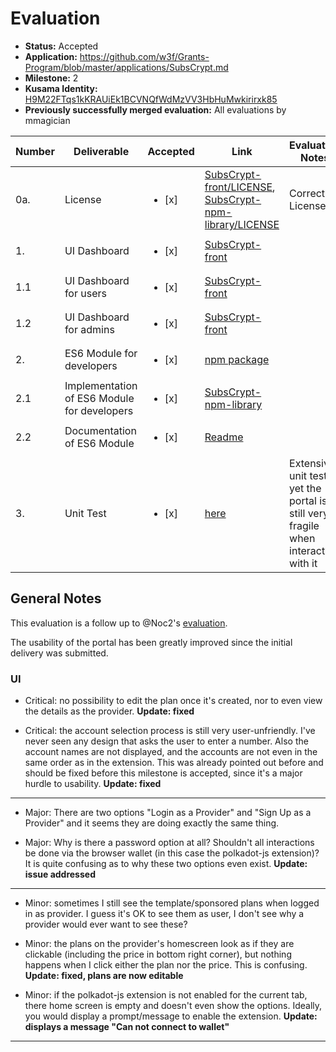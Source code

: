 # Evaluation

- **Status:** Accepted
- **Application:** https://github.com/w3f/Grants-Program/blob/master/applications/SubsCrypt.md
- **Milestone:** 2
- **Kusama Identity:** [H9M22FTqs1kKRAUiEk1BCVNQfWdMzVV3HbHuMwkirirxk85](https://polkascan.io/pre/kusama/account/H9M22FTqs1kKRAUiEk1BCVNQfWdMzVV3HbHuMwkirirxk85)
- **Previously successfully merged evaluation:** All evaluations by mmagician

| Number | Deliverable                                 | Accepted               | Link                                                                                                                                                                                       | Evaluation Notes                                                                    |
| ------ | ------------------------------------------- | ---------------------- | ------------------------------------------------------------------------------------------------------------------------------------------------------------------------------------------ | ----------------------------------------------------------------------------------- |
| 0a.    | License                                     | <ul><li>[x] </li></ul> | [SubsCrypt-front/LICENSE](https://github.com/oxydev/SubsCrypt-front/blob/main/LICENSE), [SubsCrypt-npm-library/LICENSE](https://github.com/oxydev/SubsCrypt-npm-library/blob/main/LICENSE) | Correct License                                                                     |
| 1.     | UI Dashboard                                | <ul><li>[x] </li></ul> | [SubsCrypt-front](https://github.com/oxydev/SubsCrypt-front)                                                                                                                               |                                                                                     |
| 1.1    | UI Dashboard for users                      | <ul><li>[x] </li></ul> | [SubsCrypt-front](https://github.com/oxydev/SubsCrypt-front)                                                                                                                               |                                                                                     |
| 1.2    | UI Dashboard for admins                     | <ul><li>[x] </li></ul> | [SubsCrypt-front](https://github.com/oxydev/SubsCrypt-front)                                                                                                                               |                                                                                     |
| 2.     | ES6 Module for developers                   | <ul><li>[x] </li></ul> | [npm package](https://www.npmjs.com/package/@oxydev/subscrypt)                                                                                                                             |                                                                                     |
| 2.1    | Implementation of ES6 Module for developers | <ul><li>[x] </li></ul> | [SubsCrypt-npm-library](https://github.com/oxydev/SubsCrypt-npm-library)                                                                                                                   |                                                                                     |
| 2.2    | Documentation of ES6 Module                 | <ul><li>[x] </li></ul> | [Readme](https://github.com/oxydev/SubsCrypt-npm-library/blob/main/README.md)                                                                                                              |                                                                                     |
| 3.     | Unit Test                                   | <ul><li>[x] </li></ul> | [here](https://github.com/oxydev/SubsCrypt-npm-library/blob/main/src/index.test.js)                                                                                                        | Extensive unit tests, yet the portal is still very fragile when interacting with it |

## General Notes

This evaluation is a follow up to @Noc2's [evaluation](https://github.com/mmagician/Grant-Milestone-Delivery/blob/subscrypt-evaluation/evaluations/subscrypt_2_Noc2.md).

The usability of the portal has been greatly improved since the initial delivery was submitted.

### UI

- Critical: no possibility to edit the plan once it's created, nor to even view the details as the provider. **Update: fixed**

- Critical: the account selection process is still very user-unfriendly. I've never seen any design that asks the user to enter a number. Also the account names are not displayed, and the accounts are not even in the same order as in the extension. This was already pointed out before and should be fixed before this milestone is accepted, since it's a major hurdle to usability. **Update: fixed**

---

- Major: There are two options "Login as a Provider" and "Sign Up as a Provider" and it seems they are doing exactly the same thing.

- Major: Why is there a password option at all? Shouldn't all interactions be done via the browser wallet (in this case the polkadot-js extension)? It is quite confusing as to why these two options even exist. **Update: issue addressed**

---

- Minor: sometimes I still see the template/sponsored plans when logged in as provider. I guess it's OK to see them as user, I don't see why a provider would ever want to see these?

- Minor: the plans on the provider's homescreen look as if they are clickable (including the price in bottom right corner), but nothing happens when I click either the plan nor the price. This is confusing. **Update: fixed, plans are now editable**

- Minor: if the polkadot-js extension is not enabled for the current tab, there home screen is empty and doesn't even show the options. Ideally, you would display a prompt/message to enable the extension. **Update: displays a message "Can not connect to wallet"**

---
